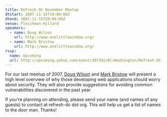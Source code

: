 ```yaml
---
title: Refresh DC November Meetup
dtstart: 2007-11-15T19:00:00Z
dtend: 2007-11-15T20:00:00Z
venue: Fleishman-Hillard
speakers:
  - name: Doug Wilson
    url: http://www.onelittlewindow.org/
  - name: Mark Bristow
    url: http://www.onelittlewindow.org/
rsvp:
  name: Upcoming
  url: http://upcoming.yahoo.com/event/307392/DC/Washington/Refresh-DC-November-meetup/Fleishman-Hillard-DC/
---
```


For our last meetup of 2007, [Doug Wilson](http://www.onelittlewindow.org/) and [Mark Bristow](http://www.onelittlewindow.org/) will present a high level overview of why those developing web applications should worry about security. They will also provide suggestions for avoiding common vulnerabilities discovered in the past year.

If you're planning on attending, please send your name (and names of any guests) to contact at refresh-dc dot org. This will help us get a list of names to the door man. Thanks!
